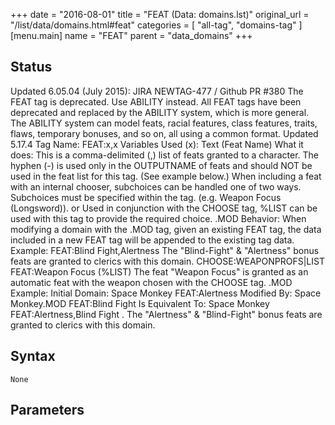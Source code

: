 +++
date = "2016-08-01"
title = "FEAT (Data: domains.lst)"
original_url = "/list/data/domains.html#feat"
categories = [ "all-tag", "domains-tag" ]
[menu.main]
    name = "FEAT"
    parent = "data_domains"
+++

## Status

Updated 6.05.04 (July 2015): JIRA NEWTAG-477 / Github PR #380 The FEAT tag is deprecated. Use ABILITY instead. All FEAT tags have been deprecated and replaced by the ABILITY system, which is more general. The ABILITY system can model feats, racial features, class features, traits, flaws, temporary bonuses, and so on, all using a common format. Updated 5.17.4 Tag Name: FEAT:x,x Variables Used (x): Text (Feat Name) What it does: This is a comma-delimited (,) list of feats granted to a character. The hyphen (-) is used only in the OUTPUTNAME of feats and should NOT be used in the feat list for this tag. (See example below.) When including a feat with an internal chooser, subchoices can be handled one of two ways. Subchoices must be specified within the tag. (e.g. Weapon Focus (Longsword)). or Used in conjunction with the CHOOSE tag, %LIST can be used with this tag to provide the required choice. .MOD Behavior: When modifying a domain with the .MOD tag, given an existing FEAT tag, the data included in a new FEAT tag will be appended to the existing tag data. Example: FEAT:Blind Fight,Alertness The "Blind-Fight" & "Alertness" bonus feats are granted to clerics with this domain. CHOOSE:WEAPONPROFS|LIST <tab> FEAT:Weapon Focus (%LIST) The feat "Weapon Focus" is granted as an automatic feat with the weapon chosen with the CHOOSE tag. .MOD Example: Initial Domain: Space Monkey <tab> FEAT:Alertness Modified By: Space Monkey.MOD <tab> FEAT:Blind Fight Is Equivalent To: Space Monkey <tab> FEAT:Alertness,Blind Fight . The "Alertness" & "Blind-Fight" bonus feats are granted to clerics with this domain.

## Syntax

`None`

## Parameters






